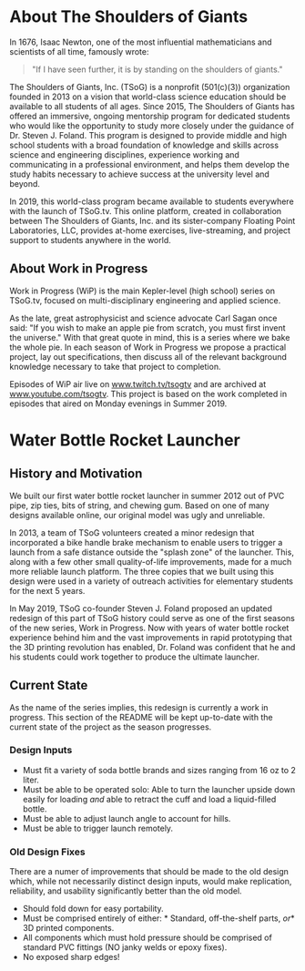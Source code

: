 # About The Shoulders of Giants
In 1676, Isaac Newton, one of the most influential mathematicians and scientists of all time, famously wrote:

> "If I have seen further, it is by standing on the shoulders of giants."

The Shoulders of Giants, Inc. (TSoG) is a nonprofit (501(c)(3)) organization founded in 2013 on a vision that world-class science education should be available to all students of all ages. Since 2015, The Shoulders of Giants has offered an immersive, ongoing mentorship program for dedicated students who would like the opportunity to study more closely under the guidance of Dr. Steven J. Foland. This program is designed to provide middle and high school students with a broad foundation of knowledge and skills across science and engineering disciplines, experience working and communicating in a professional environment, and helps them develop the study habits necessary to achieve success at the university level and beyond.

In 2019, this world-class program became available to students everywhere with the launch of TSoG.tv. This online platform, created in collaboration between The Shoulders of Giants, Inc. and its sister-company Floating Point Laboratories, LLC, provides at-home exercises, live-streaming, and project support to students anywhere in the world.

## About Work in Progress
Work in Progress (WiP) is the main Kepler-level (high school) series on TSoG.tv, focused on multi-disciplinary engineering and applied science.

As the late, great astrophysicist and science advocate Carl Sagan once said: "If you wish to make an apple pie from scratch, you must first invent the universe." With that great quote in mind, this is a series where we bake the whole pie. In each season of Work in Progress we propose a practical project, lay out specifications, then discuss all of the relevant background knowledge necessary to take that project to completion.

Episodes of WiP air live on www.twitch.tv/tsogtv and are archived at www.youtube.com/tsogtv. This project is based on the work completed in episodes that aired on Monday evenings in Summer 2019.

# Water Bottle Rocket Launcher
## History and Motivation
We built our first water bottle rocket launcher in summer 2012 out of PVC pipe, zip ties, bits of string, and chewing gum. Based on one of many designs available online, our original model was ugly and unreliable.

In 2013, a team of TSoG volunteers created a minor redesign that incorporated a bike handle brake mechanism to enable users to trigger a launch from a safe distance outside the "splash zone" of the launcher. This, along with a few other small quality-of-life improvements, made for a much more reliable launch platform. The three copies that we built using this design were used in a variety of outreach activities for elementary students for the next 5 years.

In May 2019, TSoG co-founder Steven J. Foland proposed an updated redesign of this part of TSoG history could serve as one of the first seasons of the new series, Work in Progress. Now with years of water bottle rocket experience behind him and the vast improvements in rapid prototyping that the 3D printing revolution has enabled, Dr. Foland was confident that he and his students could work together to produce the ultimate launcher. 

## Current State
As the name of the series implies, this redesign is currently a work in progress. This section of the README will be kept up-to-date with the current state of the project as the season progresses.

### Design Inputs
* Must fit a variety of soda bottle brands and sizes ranging from 16 oz to 2 liter.
* Must be able to be operated solo: Able to turn the launcher upside down easily for loading *and* able to retract the cuff and load a liquid-filled bottle.
* Must be able to adjust launch angle to account for hills.
* Must be able to trigger launch remotely.

### Old Design Fixes
There are a numer of improvements that should be made to the old design which, while not necessarily distinct design inputs, would make replication, reliability, and usability significantly better than the old model.
* Should fold down for easy portability.
* Must be comprised entirely of either: * Standard, off-the-shelf parts, *or** 3D printed components.
* All components which must hold pressure should be comprised of standard PVC fittings (NO janky welds or epoxy fixes).
* No exposed sharp edges!